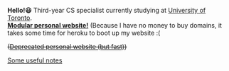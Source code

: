 
**Hello!😃** Third-year CS specialist currently studying at [University of Toronto](https://www.utoronto.ca/).   
**[Modular personal website!](https://ffy-modular-personal-website.herokuapp.com/)** (Because I have no money to buy domains, it takes some time for heroku to boot up my website :(

~~([Deprecated personal website (but fast)](https://feiyangfan.github.io/about-me/))~~

[Some useful notes ](https://feiyangfan.github.io/learning-and-notes/)

<!--- 
| Finished projects  | Currently working on |
| ------------- | ------------- |
| [Simple URL shortener](https://github.com/feiyangfan/my-simple-url-shortener)  | [My daily planner (timetable part)](https://github.com/feiyangfan/my-daily-planner)  |
| [Modular personal website](https://github.com/feiyangfan/modular-personal-website)  | [RushHour with 3 AIs(BFS, GBFS, A*)](https://github.com/feiyangfan/ai-minesweeper)|
| [Set of Android games wrote in Java](https://github.com/feiyangfan/simple-set-of-android-games)| |
| [My daily planner](https://github.com/feiyangfan/my-daily-planner)|
-->

<!--- 
Finished Courses:  
 [CSC207 Software Design](https://fas.calendar.utoronto.ca/course/csc207h1) | [CSC209 Software Tools and Systems Programming](https://fas.calendar.utoronto.ca/course/csc209h1) | [CSC236 Introduction to the Theory of Computation](https://fas.calendar.utoronto.ca/course/csc236h1) | [CSC263 Data Structures and Analysis](https://fas.calendar.utoronto.ca/course/csc263h1) | [CSC258 Computer Organization](https://fas.calendar.utoronto.ca/course/csc258h1) |  [CSC384 Introduction to Artificial Intelligence](https://fas.calendar.utoronto.ca/course/csc384h1)  
 <!--- 
Currently taking:  
[CSC309 Programming on the Web](https://fas.calendar.utoronto.ca/course/csc309h1) | [CSC311 Introduction to Machine Learning](https://fas.calendar.utoronto.ca/course/csc311h1)| [CSC343 Introduction to Databases](https://fas.calendar.utoronto.ca/course/csc343h1)|[CSC373: Algorithm Design, Analysis & Complexity](https://fas.calendar.utoronto.ca/course/csc373h1) | [CSC320: Introduction to Visual Computing](https://fas.calendar.utoronto.ca/course/csc320h1) |  [CSC367: Parallel Programming](https://fas.calendar.utoronto.ca/course/csc367h1)| [CSC318: The Design of Interactive Computational Media](https://fas.calendar.utoronto.ca/course/csc318h1) | [CSC413: Neural Networks and Deep Learning](https://fas.calendar.utoronto.ca/course/csc413h1)|
<!--- 
 | Finished courses  | Currently studying |
| ------------- | ------------- |
| [CSC207 Software Design](https://fas.calendar.utoronto.ca/course/csc207h1)  | [CSC309 Programming on the Web](https://fas.calendar.utoronto.ca/course/csc309h1)  |
| [CSC209 Software Tools and Systems Programming](https://fas.calendar.utoronto.ca/course/csc209h1)  | [CSC311 Introduction to Machine Learning](https://fas.calendar.utoronto.ca/course/csc311h1)|
| [CSC236 Introduction to the Theory of Computation](https://fas.calendar.utoronto.ca/course/csc236h1)| [CSC369 Operating Systems](https://fas.calendar.utoronto.ca/course/csc369h1) |
| [CSC263 Data Structures and Analysis](https://fas.calendar.utoronto.ca/course/csc263h1)|[CSC343 Introduction to Databases](https://fas.calendar.utoronto.ca/course/csc343h1)|
| [CSC258 Computer Organization](https://fas.calendar.utoronto.ca/course/csc258h1)| [CSC373: Algorithm Design, Analysis & Complexity](https://fas.calendar.utoronto.ca/course/csc373h1) |
| [CSC384 Introduction to Artificial Intelligence](https://fas.calendar.utoronto.ca/course/csc384h1)| [CSC320: Introduction to Visual Computing](https://fas.calendar.utoronto.ca/course/csc320h1) |
|| [CSC367: Parallel Programming](https://fas.calendar.utoronto.ca/course/csc367h1)|
||[CSC318: The Design of Interactive Computational Media](https://fas.calendar.utoronto.ca/course/csc318h1)|
||[CSC413: Neural Networks and Deep Learning](https://fas.calendar.utoronto.ca/course/csc413h1)|


